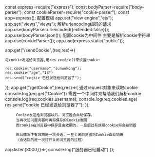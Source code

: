 
const express=require("express");
const bodyParser=require("body-parser");
const cookieParser=require("cookie-parser");
const  app=express();
配置模板
app.set("view engine","ejs");
app.set("views","views");
解析urlencoding编码的请求
app.use(bodyParser.urlencoded({extended:false}));
app.use(bodyParser.json());
配置cookie为中间件 主要是解析cookie字符串
app.use(cookieParser());
app.use(express.static("public"));

app.get("/sendCookie",(req,res)=>{
    
    将cookie发送给浏览器,用res.cookie()来设置cookie
    
    res.cookie("username","sunwukong");
    res.cookie("age","18")
    res.send("cookie 已经发送给浏览器了");

});
app.get("/getCookie",(req,res)=>{
    通过request对象来读取cookie
    console.log(req.get("Cookie"))
    需要一个中间件来帮助我们解析cookie
    console.log(req.cookies.username);
    console.log(req.cookies.age)
    res.send("cookie 已经发送给浏览器了");
    });


         Cookie发送给浏览器以后，浏览器会自动保存，
         当再次访问服务器时再将保存的Cookie发回
         而cookie在浏览器中保存是由效期的，一旦超过有效期cookie将会被销毁
        
         默认情况下有效期是一次会话，一旦关闭浏览器则Cookie自动销毁
         （会话指的是一次打开关闭浏览器的过程）
         


app.listen(3000,()=>{
    console.log("服务器已经启动")
});
